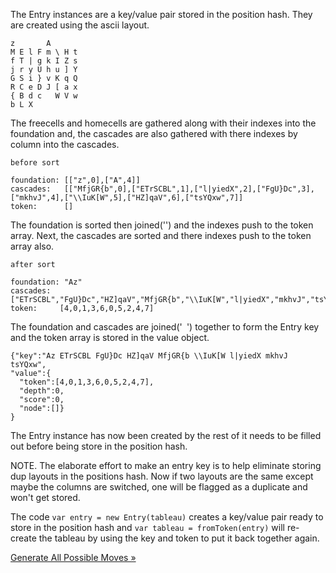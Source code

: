 The Entry instances are a key/value pair stored in the position hash. They are created using the ascii layout.

```
z       A       
M E l F m \ H t 
f T | g k I Z s 
j r y U h u ] Y 
G S i } v K q Q 
R C e D J [ a x 
{ B d c   W V w 
b L X           
```

The freecells and homecells are gathered along with their indexes into the foundation and,
the cascades are also gathered with there indexes by column into the cascades.

```
before sort

foundation: [["z",0],["A",4]]
cascades:   [["MfjGR{b",0],["ETrSCBL",1],["l|yiedX",2],["FgU}Dc",3],["mkhvJ",4],["\\IuK[W",5],["HZ]qaV",6],["tsYQxw",7]]
token:      []
```

The foundation is sorted then joined('') and the indexes push to the token array. Next, the cascades are sorted and there indexes push to the token array also.

```
after sort

foundation: "Az"
cascades:  ["ETrSCBL","FgU}Dc","HZ]qaV","MfjGR{b","\\IuK[W","l|yiedX","mkhvJ","tsYQxw"]
token:     [4,0,1,3,6,0,5,2,4,7]
```

The foundation and cascades are joined('` `') together to form the Entry key and the token array is stored in the value object.

```
{"key":"Az ETrSCBL FgU}Dc HZ]qaV MfjGR{b \\IuK[W l|yiedX mkhvJ tsYQxw",
"value":{
  "token":[4,0,1,3,6,0,5,2,4,7],
  "depth":0,
  "score":0,
  "node":[]}
}
```

The Entry instance has now been created by the rest of it needs to be filled out before being store in the position hash.

NOTE. The elaborate effort to make an entry key is to help eliminate storing dup layouts in the positions hash. Now if two layouts are the same except maybe the columns are switched, one will be flagged as a duplicate and won't get stored.

The code `var entry = new Entry(tableau)` creates a key/value pair ready to store in the position hash and `var tableau = fromToken(entry)` will re-create the tableau by using the key and token to put it back together again.

[Generate All Possible Moves »](gen.md)
